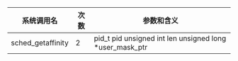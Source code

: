 | 系统调用名 | 次数 | 参数和含义 |
|------------|------|------------|
| sched_getaffinity | 2 | pid_t pid unsigned int len unsigned long *user_mask_ptr |

